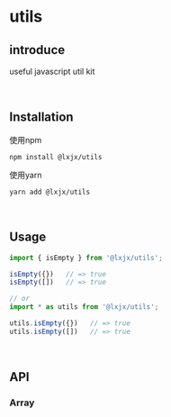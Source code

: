 # utils

## introduce
useful javascript util kit

<br>

## Installation
使用npm
```
npm install @lxjx/utils

```
使用yarn
```
yarn add @lxjx/utils
```

<br>


## Usage
```js
import { isEmpty } from '@lxjx/utils';

isEmpty({})   // => true
isEmpty([])   // => true

// or
import * as utils from '@lxjx/utils';

utils.isEmpty({})   // => true
utils.isEmpty([])   // => true
```

<br>


## API

### Array